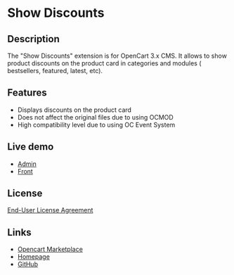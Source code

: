 # Show Discounts

## Description
The "Show Discounts" extension is for OpenCart 3.x CMS. It allows to show product discounts on the product card in categories and modules ( bestsellers, featured, latest, etc).

## Features
* Displays discounts on the product card
* Does not affect the original files due to using OCMOD
* High compatibility level due to using OC Event System

## Live demo
* [Admin](http://ocmod.freevar.com/oc3020/a/admin/index.php?route=extension/module/show_discounts)
* [Front](http://ocmod.freevar.com/oc3020/a)

## License
[End-User License Agreement](https://git.io/Jfn6R)

## Links
* [Opencart Marketplace](https://www.opencart.com/index.php?route=marketplace/extension/info&extension_id=39175)
* [Homepage](https://underr.space/en/notes/projects/project-0025.html)
* [GitHub](https://git.io/Jfnra)
